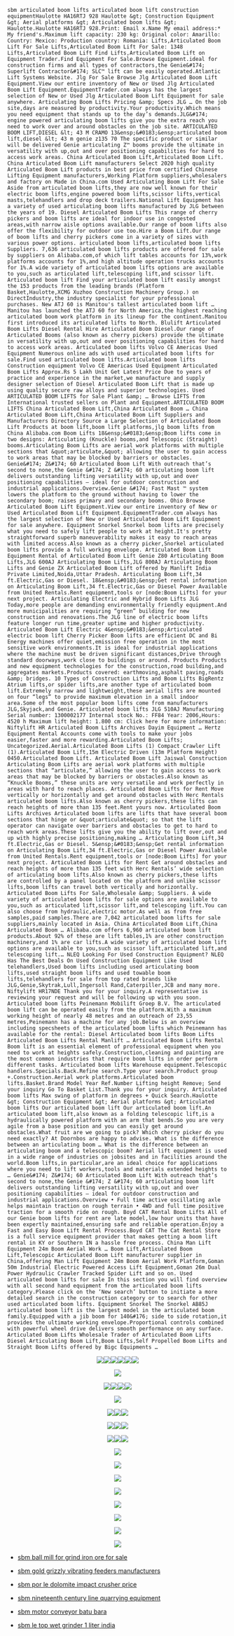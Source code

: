 
```
sbm articulated boom lifts articulated boom lift construction equipmentHaulotte HA16RTJ 928 Haulotte &gt; Construction Equipment &gt; Aerial platforms &gt; Articulated boom lifts &gt; Haulotte.Haulotte HA16RTJ 928.Print: Email x.Name My email address:* My friend's.Maximum lift capacity: 230 kg: Original color: Amarillo: Country: Mexico: Production country: Romania: Lifts,Articulated Boom Lift For Sale Lifts,Articulated Boom Lift For Sale: 1348 Lifts,Articulated Boom Lift Find Lifts,Articulated Boom Lift on Equipment Trader.Find Equipment For Sale.Browse Equipment.ideal for construction firms and all types of contractors,the Genie&#174; Superlift Contractor&#174; SLC™ lift can be easily operated.Atlantic Lift Systems Website. Jlg For Sale Browse Jlg Articulated Boom Lift Equipment.View our entire inventory of New or Used Jlg Articulated Boom Lift Equipment.EquipmentTrader.com always has the largest selection of New or Used Jlg Articulated Boom Lift Equipment for sale anywhere. Articulating Boom Lifts Pricing &amp; Specs JLG … On the job site,days are measured by productivity.Your productivity.Which means you need equipment that stands up to the day’s demands.JLG&#174; engine powered articulating boom lifts give you the extra reach you need to work over and around obstacles on the job site. ARTICULATED BOOM LIFT,DIESEL &lt; 43 M CRAMO 13&ensp;&#0183;&ensp;articulated boom lift,diesel &lt; 43 m genie z135 70 The specific product or similar will be delivered Genie articulating Z™ booms provide the ultimate in versatility with up,out and over positioning capabilities for hard to access work areas. China Articulated Boom Lift,Articulated Boom Lift. China Articulated Boom Lift manufacturers Select 2020 high quality Articulated Boom Lift products in best price from certified Chinese Lifting Equipment manufacturers,Working Platform suppliers,wholesalers and factory on Made in China.com Used Articulating Boom Lift For Sale Aside from articulated boom lifts,they are now well known for their electric boom lifts,engine powered boom lifts,scissor lifts,vertical masts,telehandlers and drop deck trailers.National Lift Equipment has a variety of used articulating boom lifts manufactured by JLG between the years of 19. Diesel Articulated Boom Lifts This range of cherry pickers and boom lifts are ideal for indoor use in congested areas,with narrow aisle options available.Our range of boom lifts also offer the flexibility for outdoor use too.Hire a Boom Lift.Our range of boom lifts and cherry pickers come in a variety of sizes with various power options. articulated boom lifts,articulated boom lifts Suppliers. 7,636 articulated boom lifts products are offered for sale by suppliers on Alibaba.com,of which lift tables accounts for 13%,work platforms accounts for 1%,and high altitude operation trucks accounts for 1%.A wide variety of articulated boom lifts options are available to you,such as articulated lift,telescoping lift,and scissor lift. Articulated boom lift Find your articulated boom lift easily amongst the 153 products from the leading brands (Platform Basket,Haulotte,XCMG Xuzhoo Construction Machinery Group.) on DirectIndustry,the industry specialist for your professional purchases. New ATJ 60 is Manitou's tallest articulated boom lift … Manitou has launched the ATJ 60 for North America,the highest reaching articulated boom work platform in its lineup for the continent.Manitou first introduced its articulated lifts to North. Blulift Articulated Boom Lifts Diesel Rental Hire Articulated Boom Diesel.Our range of Articulated Booms (also known as cherry pickers) provide the ultimate in versatility with up,out and over positioning capabilities for hard to access work areas. Articulated boom lifts Volvo CE Americas Used Equipment Numerous online ads with used articulated boom lifts for sale.Find used articulated boom lifts.Articulated boom lifts Construction equipment Volvo CE Americas Used Equipment Articulated Boom Lifts Approx.Rs 5 Lakh Unit Get Latest Price Due to years of practice and experience in the market,we manufacture and supply designer selection of Diesel Articulated Boom Lift that is made up using quality secure raw alloys and superior technologies. Used ARTICULATED BOOM LIFTS for Sale Plant &amp; … Browse LIFTS from International trusted sellers on Plant and Equipment.ARTICULATED BOOM LIFTS China Articulated Boom Lift,China Articulated Boom … China Articulated Boom Lift,China Articulated Boom Lift Suppliers and Manufacturers Directory Source a Large Selection of Articulated Boom Lift Products at boom lift,boom lift platforms,jlg boom lifts from China Alibaba.com Boom Lifts 18&ensp;&#0183;&ensp;Boom lifts come in two designs: Articulating (Knuckle) booms,and Telescopic (Straight) booms.Articulating Boom Lifts are aerial work platforms with multiple sections that &quot;articulate,&quot; allowing the user to gain access to work areas that may be blocked by barriers or obstacles. Genie&#174; Z&#174; 60 Articulated Boom Lift With outreach that’s second to none,the Genie &#174; Z &#174; 60 articulating boom lift delivers outstanding lifting versatility with up,out and over positioning capabilities — ideal for outdoor construction and industrial applications.Overview.Genie &#174; Fast Mast ™ system lowers the platform to the ground without having to lower the secondary boom; raises primary and secondary booms. Ohio Browse Articulated Boom Lift Equipment.View our entire inventory of New or Used Articulated Boom Lift Equipment.EquipmentTrader.com always has the largest selection of New or Used Articulated Boom Lift Equipment for sale anywhere. Equipment Snorkel Snorkel boom lifts are precisely what you need to safely lift people to work at height.It's pretty straightforward superb maneuverability makes it easy to reach areas with limited access.Also known as a cherry picker,Snorkel articulated boom lifts provide a full working envelope. Articulated Boom Lift Equipment Rental of Articulated Boom Lift Genie Z80 Articulating Boom Lifts,JLG 600AJ Articulating Boom Lifts,JLG 800AJ Articulating Boom Lifts and Genie ZX Articulated Boom Lift offered by Manlift India Private Limited,Noida,Uttar Pradesh. Articulating Boom Lift,34 ft.Electric,Gas or Diesel. 18&ensp;&#0183;&ensp;Get rental information on Articulating Boom Lift,34 ft.Electric,Gas or Diesel Power Available from United Rentals.Rent equipment,tools or [node:Boom Lifts] for your next project. Articulating Electric and Hybrid Boom Lifts JLG Today,more people are demanding environmentally friendly equipment.And more municipalities are requiring “green” building for new construction and renovations.The JLG line of electric boom lifts feature longer run time,greater uptime and higher productivity. Articulated Boom Lift Electric 4&ensp;&#0183;&ensp;Articulated electric boom lift Cherry Picker Boom lifts are efficient DC and Bi Energy machines offer quiet,emission free operation in the most sensitive work environments.It is ideal for industrial applications where the machine must be driven significant distances,Drive through standard doorways,work close to buildings or around. Products Products and new equipment technologies for the construction,road building,and aggregates markets.Products covered: earthmoving,asphalt paving,roads &amp; bridges. 10 Types of Construction Lifts and Boom Lifts BigRentz Atrium lifts,or spider lifts,are another type of articulated boom lift.Extremely narrow and lightweight,these aerial lifts are mounted on four “legs” to provide maximum elevation in a small indoor area.Some of the most popular boom lifts come from manufacturers JLG,Skyjack,and Genie. Articulated boom lifts JLG 510AJ Manufacturing Serial number: 1300002177 Internal stock No.: FF84 Year: 2006,Hours: 4520 h Maximum lift height: 1.800 cm: Click here for more information: Niftylift HR Articulated Boom Lifts Archives Dayim Equipment … Hertz Equipment Rental Accounts come with tools to make your jobs easier,faster and more rewarding.Articulated Boom Lifts; Uncategorized.Aerial.Articulated Boom Lifts (1) Compact Crawler Lift (1).Articulated Boom Lift,15m Electric Driven (13m Platform Height) 0450.Articulated Boom Lift. Articulated Boom Lift Jaiswal Construction Articulating Boom Lifts are aerial work platforms with multiple sections that “articulate,” allowing the user to gain access to work areas that may be blocked by barriers or obstacles.Also known as “Knuckle Booms,” these units are very versatile and work perfectly in areas with hard to reach places. Articulated Boom Lifts for Rent Move vertically or horizontally and get around obstacles with Herc Rentals articulated boom lifts.Also known as cherry pickers,these lifts can reach heights of more than 135 feet.Rent yours now. Articulated Boom Lifts Archives Articulated boom lifts are lifts that have several boom sections that hinge or &quot;articulate&quot; so that the lift operator can navigate over barriers and obstacles to get to hard to reach work areas.These lifts give you the ability to lift over,out and up with highly precise positioning,making … Articulating Boom Lift,34 ft.Electric,Gas or Diesel. 5&ensp;&#0183;&ensp;Get rental information on Articulating Boom Lift,34 ft.Electric,Gas or Diesel Power Available from United Rentals.Rent equipment,tools or [node:Boom Lifts] for your next project. Articulated Boom Lifts for Rent Get around obstacles and reach heights of more than 135 feet with Herc Rentals’ wide selection of articulating boom lifts.Also known as cherry pickers,these lifts are controlled by a panel located on the platform and unlike scissor lifts,boom lifts can travel both vertically and horizontally. Articulated Boom Lifts For Sale,Wholesale &amp; Suppliers. A wide variety of articulated boom lifts for sale options are available to you,such as articulated lift,scissor lift,and telescoping lift.You can also choose from hydraulic,electric motor.As well as from free samples,paid samples.There are 7,042 articulated boom lifts for sale suppliers,mainly located in Asia. China Articulated Boom Lift,China Articulated Boom … Alibaba.com offers 6,960 articulated boom lift products.About 92% of these are lift tables,1% are other construction machinery,and 1% are car lifts.A wide variety of articulated boom lift options are available to you,such as scissor lift,articulated lift,and telescoping lift.… NLEQ Looking For Used Construction Equipment? NLEQ Has The Best Deals On Used Construction Equipment Like Used telehandlers,Used boom lifts including used articulating boom lifts,used straight boom lifts and used towable boom lifts,telehandlers for sale from top rated brands like JLG,Genie,Skytrak,Lull,Ingersoll Rand,Caterpiller,JCB and many more. Niftylift HR17NDE Thank you for your inquiry.A representative is reviewing your request and will be following up with you soon. Articulated boom lifts Peinemann Mobilift Groep B.V. The articulated boom lift can be operated easily from the platform.With a maximum working height of nearly 48 metres and an outreach of 23,55 metres,Peinemann has a machine for any job.Below is an overview including specsheets of the articulated boom lifts which Peinemann has available for the rental: Diesel Articulated boom lifts Boom Lifts Articulated Boom Lifts Rental Manlift … Articulated Boom Lifts Rental Boom lift is an essential element of professional equipment when you need to work at heights safely.Construction,cleaning and painting are the most common industries that require boom lifts in order perform different tasks. Articulated boom lifts Warehouse equipment.Telescopic handlers.Specials.Back.Refine search.Type your search.Product group +.Construction.Aerial work platforms.Articulated boom lifts.Basket.Brand Model Year Ref.Number Lifting height Remove; Send your inquiry Go To Basket List.Thank you for your inquiry. Articulated boom lifts Max swing of platform in degrees + Quick Search.Haulotte &gt; Construction Equipment &gt; Aerial platforms &gt; Articulated boom lifts Our articulated boom lift Our articulated boom lift.An articulated boom lift,also known as a folding telescopic lift,is a hydraulically powered platform with an arm that bends.So you are very agile from a base position and you can easily get around obstacles.What fruit are we going to pick? Which cherry picker do you need exactly? At Doornbos are happy to advise. What is the difference between an articulating boom … What is the difference between an articulating boom and a telescopic boom? Aerial lift equipment is used in a wide range of industries on jobsites and in facilities around the world.Boom lifts,in particular,are an ideal choice for applications where you need to lift workers,tools and materials extended heights to … Genie&#174; Z&#174; 60 Articulated Boom Lift With outreach that’s second to none,the Genie &#174; Z &#174; 60 articulating boom lift delivers outstanding lifting versatility with up,out and over positioning capabilities — ideal for outdoor construction and industrial applications.Overview • Full time active oscillating axle helps maintain traction on rough terrain • 4WD and full time positive traction for a smooth ride on rough. Boyd CAT Rental Boom Lifts All of our Genie boom lifts for rent are late model,low hour units that have been expertly maintained,ensuring safe and reliable operation.Enjoy a Fast and Easy Boom Lift Rental Process.Boyd CAT The Cat Rental Store is a full service equipment provider that makes getting a boom lift rental in KY or Southern IN a hassle free process. China Man Lift Equipment 24m Boom Aerial Work … Boom Lift,Articulated Boom Lift,Telescopic Articulated Boom Lift manufacturer supplier in China,offering Man Lift Equipment 24m Boom Aerial Work Platform,Goman 50m Industrial Electric Powered Access Lift Equipment,Goman 26m Dual Power Hydraulic Crawler Tracked Spider Lift and so on. Used articulated boom lifts for sale In this section you will find overview with all second hand equipment from the articulated boom lifts category.Please click on the ‘New search’ button to initiate a more detailed search in the construction category or to search for other used articulated boom lifts. Equipment Snorkel The Snorkel AB85J articulated boom lift is the largest model in the articulated boom family.Equipped with a jib boom for 140&#176; side to side rotation,it provides the ultimate working envelope.Proportional controls combined with powerful wheel drive delivers smooth performance on any surface. Articulated Boom Lifts Wholesale Trader of Articulated Boom Lifts Diesel Articulating Boom Lift,Boom Lifts,Self Propelled Boom Lifts and Straight Boom Lifts offered by Bigc Equipments … 
```

<div align="center">
  
<a rel="nofollow" href="https://m.shibang-china.com?f=github&k=sbm+articulated+boom+lifts+articulated+boom+lift+construction+equipment"><img src="https://static.shibang-china.com/en/l.png"></a><img src="https://static.shibang-china.com/en/hw.png"><a rel="nofollow" href="https://m.shibang-china.com/product/?f=github&k=sbm+articulated+boom+lifts+articulated+boom+lift+construction+equipment"><img src="https://static.shibang-china.com/en/p.png"></a><a rel="nofollow" href="https://m.shibang-china.com/cases/?f=github&k=sbm+articulated+boom+lifts+articulated+boom+lift+construction+equipment"><img src="https://static.shibang-china.com/en/c.png"></a><a rel="nofollow" href="https://m.shibang-china.com/news/?f=github&k=sbm+articulated+boom+lifts+articulated+boom+lift+construction+equipment"><img src="https://static.shibang-china.com/en/n.png"></a><a rel="nofollow" href="https://m.shibang-china.com?f=github&k=sbm+articulated+boom+lifts+articulated+boom+lift+construction+equipment"><img src="https://static.shibang-china.com/en/m.png"></a>

<a rel="nofollow" href="https://m.shibang-china.com/product/?f=github&k=sbm+articulated+boom+lifts+articulated+boom+lift+construction+equipment"><img src="https://static.shibang-china.com/en/b.jpg"></a>
  
<a rel="nofollow" href="https://m.shibang-china.com/solution-aggregate.html?f=github&k=sbm+articulated+boom+lifts+articulated+boom+lift+construction+equipment"><img src="https://static.shibang-china.com/en/a.jpg"></a><a rel="nofollow" href="https://m.shibang-china.com/solution-mine.html?f=github&k=sbm+articulated+boom+lifts+articulated+boom+lift+construction+equipment"><img src="https://static.shibang-china.com/en/m.jpg"></a><a rel="nofollow" href="https://m.shibang-china.com/solution-mill.html?f=github&k=sbm+articulated+boom+lifts+articulated+boom+lift+construction+equipment"><img src="https://static.shibang-china.com/en/g.jpg"></a><a rel="nofollow" href="https://m.shibang-china.com/solution-epc.html?f=github&k=sbm+articulated+boom+lifts+articulated+boom+lift+construction+equipment"><img src="https://static.shibang-china.com/en/e.jpg"></a>

<a rel="nofollow" href="https://m.shibang-china.com/product/?f=github&k=sbm+articulated+boom+lifts+articulated+boom+lift+construction+equipment"><img src="https://static.shibang-china.com/en/a-p.png"></a>

<a rel="nofollow" href="https://m.shibang-china.com/product/crusher/c6x.html?f=github&k=sbm+articulated+boom+lifts+articulated+boom+lift+construction+equipment"><img src="https://static.shibang-china.com/en/j.jpg"></a><a rel="nofollow" href="https://m.shibang-china.com/product/crusher/ci5x.html?f=github&k=sbm+articulated+boom+lifts+articulated+boom+lift+construction+equipment"><img src="https://static.shibang-china.com/en/i.jpg"></a><a rel="nofollow" href="https://m.shibang-china.com/product/crusher/hst.html?f=github&k=sbm+articulated+boom+lifts+articulated+boom+lift+construction+equipment"><img src="https://static.shibang-china.com/en/c.jpg"></a>

<a rel="nofollow" href="https://m.shibang-china.com/product/mill/mtw.html?f=github&k=sbm+articulated+boom+lifts+articulated+boom+lift+construction+equipment"><img src="https://static.shibang-china.com/en/mtw.jpg"></a><a rel="nofollow" href="https://m.shibang-china.com/product/mill/scm.html?f=github&k=sbm+articulated+boom+lifts+articulated+boom+lift+construction+equipment"><img src="https://static.shibang-china.com/en/scm.jpg"></a><a rel="nofollow" href="https://m.shibang-china.com/product/mill/lm.html?f=github&k=sbm+articulated+boom+lifts+articulated+boom+lift+construction+equipment"><img src="https://static.shibang-china.com/en/lm.jpg"></a>

<a rel="nofollow" href="https://m.shibang-china.com/product/sand/vsi6x.html?f=github&k=sbm+articulated+boom+lifts+articulated+boom+lift+construction+equipment"><img src="https://static.shibang-china.com/en/6x.jpg"></a><a rel="nofollow" href="https://m.shibang-china.com/product/sand/vu.html?f=github&k=sbm+articulated+boom+lifts+articulated+boom+lift+construction+equipment"><img src="https://static.shibang-china.com/en/vu.jpg"></a><a rel="nofollow" href="https://m.shibang-china.com/product/mobile/klun.html?f=github&k=sbm+articulated+boom+lifts+articulated+boom+lift+construction+equipment"><img src="https://static.shibang-china.com/en/k.jpg"></a>

<a rel="nofollow" href="https://m.shibang-china.com/cases/?f=github&k=sbm+articulated+boom+lifts+articulated+boom+lift+construction+equipment"><img src="https://static.shibang-china.com/en/case.png"></a>

<a rel="nofollow" href="https://m.shibang-china.com/cases/aggregate/202.html?f=github&k=sbm+articulated+boom+lifts+articulated+boom+lift+construction+equipment"><img src="https://static.shibang-china.com/en/c-1.jpg"></a>

<a rel="nofollow" href="https://m.shibang-china.com/cases/aggregate/203.html?f=github&k=sbm+articulated+boom+lifts+articulated+boom+lift+construction+equipment"><img src="https://static.shibang-china.com/en/c-2.jpg"></a>

<a rel="nofollow" href="https://m.shibang-china.com/cases/mill/123.html?f=github&k=sbm+articulated+boom+lifts+articulated+boom+lift+construction+equipment"><img src="https://static.shibang-china.com/en/c-3.jpg"></a>

<a rel="nofollow" href="https://m.shibang-china.com/contact_us.html?f=github&k=sbm+articulated+boom+lifts+articulated+boom+lift+construction+equipment"><img src="https://static.shibang-china.com/en/contact.png"></a>

<a rel="nofollow" href="https://swt.shibang-china.com/?f=github&k=sbm+articulated+boom+lifts+articulated+boom+lift+construction+equipment"><img src="https://static.shibang-china.com/en/chat.png"></a>

<a rel="nofollow" href="https://whatsapp.shibangsoft.com/WhatsApp.php?f=github&k=sbm+articulated+boom+lifts+articulated+boom+lift+construction+equipment"><img src="https://static.shibang-china.com/en/whatsapp.png"></a>

<a rel="nofollow" href="https://m.shibang-china.com/?f=github&k=sbm+articulated+boom+lifts+articulated+boom+lift+construction+equipment"><img src="https://static.shibang-china.com/en/website.png"></a>

</div>


* [sbm ball mill for grind iron ore for sale](sbm%20ball%20mill%20for%20grind%20iron%20ore%20for%20sale.md)

* [sbm gold grizzly vibrating feeders manufacturers](sbm%20gold%20grizzly%20vibrating%20feeders%20manufacturers.md)

* [sbm por le dolomite impact crusher price](sbm%20por%20le%20dolomite%20impact%20crusher%20price.md)

* [sbm nineteenth century line quarrying equipment](sbm%20nineteenth%20century%20line%20quarrying%20equipment.md)

* [sbm motor conveyor batu bara](sbm%20motor%20conveyor%20batu%20bara.md)

* [sbm le top wet grinder 1 liter india](sbm%20le%20top%20wet%20grinder%201%20liter%20india.md)